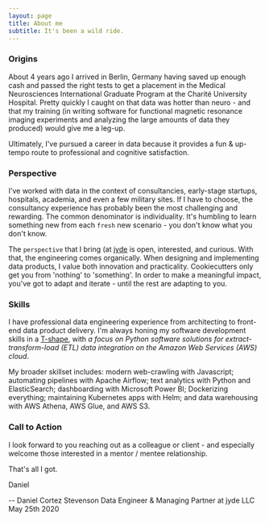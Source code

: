 ```yaml
---
layout: page
title: About me
subtitle: It's been a wild ride.
---
```


### Origins

About 4 years ago I arrived in Berlin, Germany having saved up enough cash and passed the right tests to get a placement in the Medical Neurosciences International Graduate Program at the Charité University Hospital. Pretty quickly I caught on that data was hotter than neuro - and that my training (in writing software for functional magnetic resonance imaging experiments and analyzing the large amounts of data they produced) would give me a leg-up. 

Ultimately, I've pursued a career in data because it provides a fun & up-tempo route to professional and cognitive satisfaction.

### Perspective

I've worked with data in the context of consultancies, early-stage startups, hospitals, academia, and even a few military sites. If I have to choose, the consultancy experience has probably been the most challenging and rewarding. The common denominator is individuality. It's humbling to learn something new from each `fresh` new scenario - you don't know what you don't know. 

The `perspective` that I bring (at [jyde](https://jyde.io) is open, interested, and curious. With that, the engineering comes organically. When designing and implementing data products, I value both innovation and practicality. Cookiecutters only get you from 'nothing' to 'something'. In order to make a meaningful impact, you've got to adapt and iterate - until the rest are adapting to you.

### Skills 

I have professional data engineering experience from architecting to front-end data product delivery. I'm always honing my software development skills in a [T-shape](https://medium.com/quick-code/what-it-is-a-t-shaped-developer-and-why-you-should-be-one-e87293e4bb84), with *a focus on Python software solutions for extract-transform-load (ETL) data integration on the Amazon Web Services (AWS) cloud*.

My broader skillset includes: modern web-crawling with Javascript; automating pipelines with Apache Airflow; text analytics with Python and ElasticSearch; dashboarding with Microsoft Power BI; Dockerizing everything; maintaining Kubernetes apps with Helm; and data warehousing with AWS Athena, AWS Glue, and AWS S3.


### Call to Action

I look forward to you reaching out as a colleague or client - and especially welcome those interested in a mentor / mentee relationship.

That's all I got.

Daniel

--
Daniel Cortez Stevenson
Data Engineer & Managing Partner at jyde LLC
May 25th 2020


